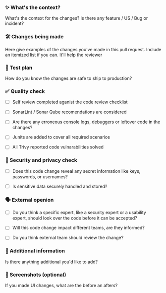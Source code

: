 ### ✨ What's the context?

What's the context for the changes? Is there any feature / US / Bug or incident?

### 🛠 Changes being made

Here give examples of the changes you've made in this pull request. Include an itemized list if you can. It'll help the reviewer

### 📝 Test plan

How do you know the changes are safe to ship to production?

### ✅ Quality check

- [ ] Self review completed aganist the code review checklist

- [ ] SonarLint / Sonar Qube recomendations are considered

- [ ] Are there any erroneous console logs, debuggers or leftover code in the changes?

- [ ] Junits are added to cover all required scenarios

- [ ] All Trivy reported code vulnarabilities solved

### 🔐 Security and privacy check

- [ ]  Does this code change reveal any secret information like keys, passwords, or usernames?

- [ ]  Is sensitive data securely handled and stored?

### 🗣️ External openion

- [ ]  Do you think a specific expert, like a security expert or a usability expert, should look over the code before it can be accepted?

- [ ]  Will this code change impact different teams, are they informed? 

- [ ]  Do you think external team should review the change?

### 💬 Additional information

Is there anything additional you'd like to add?

### 📸 Screenshots (optional)

If you made UI changes, what are the before an afters?

